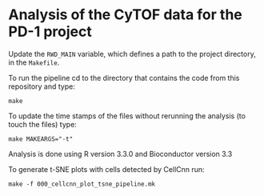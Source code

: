 # Analysis of the CyTOF data for the PD-1 project

Update the `RWD_MAIN` variable, which defines a path to the project directory, in the `Makefile`.

To run the pipeline cd to the directory that contains the code from this repository and type:

```
make
```

To update the time stamps of the files without rerunning the analysis (to touch the files) type:

```
make MAKEARGS="-t"
```

Analysis is done using R version 3.3.0 and Bioconductor version 3.3

To generate t-SNE plots with cells detected by CellCnn run:

```
make -f 000_cellcnn_plot_tsne_pipeline.mk
```



